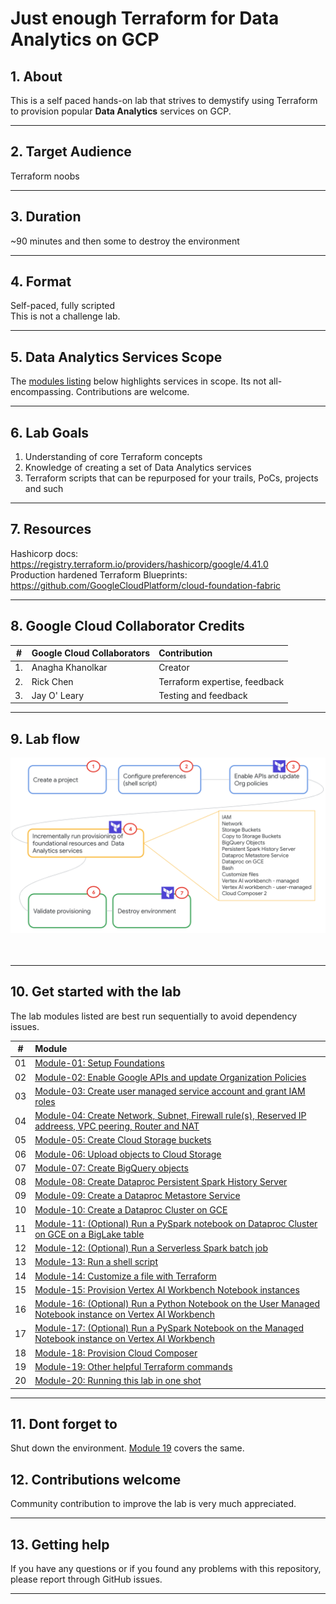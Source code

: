 # Just enough Terraform for Data Analytics on GCP

## 1. About

This is a self paced hands-on lab that strives to demystify using Terraform to provision popular **Data Analytics** services on GCP. 

<hr>

## 2. Target Audience
Terraform noobs

<hr>

## 3. Duration
~90 minutes and then some to destroy the environment

<hr>

## 4. Format
Self-paced, fully scripted<br> 
This is not a challenge lab.

<hr>

## 5. Data Analytics Services Scope
The [modules listing](README.md#10-get-started-with-the-lab) below highlights services in scope. Its not all-encompassing. Contributions are welcome.

<hr>

## 6. Lab Goals
1. Understanding of core Terraform concepts
2. Knowledge of creating a set of Data Analytics services 
3. Terraform scripts that can be repurposed for your trails, PoCs, projects and such

<hr>

## 7. Resources
Hashicorp docs: https://registry.terraform.io/providers/hashicorp/google/4.41.0 <br>
Production hardened Terraform Blueprints: https://github.com/GoogleCloudPlatform/cloud-foundation-fabric <br>

<hr>

## 8. Google Cloud Collaborator Credits

| # | Google Cloud Collaborators | Contribution  | 
| -- | :--- | :--- |
| 1. | Anagha Khanolkar | Creator |
| 2. | Rick Chen | Terraform expertise, feedback |
| 3. | Jay O' Leary | Testing and feedback |

<hr>

## 9. Lab flow

![README](06-images/ts22-tf-lab.png)   
<br><br>

<hr>

## 10. Get started with the lab

The lab modules listed are best run sequentially to avoid dependency issues. 

| # | Module | 
| -- | :--- | 
| 01 |  [Module-01: Setup Foundations](05-lab-guide/Module-01.md)| 
| 02 |  [Module-02: Enable Google APIs and update Organization Policies](05-lab-guide/Module-02.md)| 
| 03 |  [Module-03: Create user managed service account and grant IAM roles](05-lab-guide/Module-03.md)| 
| 04 |  [Module-04: Create Network, Subnet, Firewall rule(s), Reserved IP addreess, VPC peering, Router and NAT](05-lab-guide/Module-04.md)| 
| 05 |  [Module-05: Create Cloud Storage buckets](05-lab-guide/Module-05.md)| 
| 06 |  [Module-06: Upload objects to Cloud Storage](05-lab-guide/Module-06.md)| 
| 07 |  [Module-07: Create BigQuery objects](05-lab-guide/Module-07.md)| 
| 08 |  [Module-08: Create Dataproc Persistent Spark History Server](05-lab-guide/Module-08.md)| 
| 09 |  [Module-09: Create a Dataproc Metastore Service](05-lab-guide/Module-09.md)| 
| 10 |  [Module-10: Create a Dataproc Cluster on GCE](05-lab-guide/Module-10.md)| 
| 11 |  [Module-11: (Optional) Run a PySpark notebook on Dataproc Cluster on GCE on a BigLake table](05-lab-guide/Module-11.md)| 
| 12 |  [Module-12: (Optional) Run a Serverless Spark batch job](05-lab-guide/Module-12.md)| 
| 13 |  [Module-13: Run a shell script](05-lab-guide/Module-13.md)| 
| 14 |  [Module-14: Customize a file with Terraform](05-lab-guide/Module-14.md)| 
| 15 |  [Module-15: Provision Vertex AI Workbench Notebook instances](05-lab-guide/Module-15.md)| 
| 16 |  [Module-16: (Optional) Run a Python Notebook on the User Managed Notebook instance on Vertex AI Workbench](05-lab-guide/Module-16.md)| 
| 17 |  [Module-17: (Optional) Run a PySpark Notebook on the Managed Notebook instance on Vertex AI Workbench](05-lab-guide/Module-17.md)| 
| 18 |  [Module-18: Provision Cloud Composer](05-lab-guide/Module-18.md)| 
| 19 |  [Module-19: Other helpful Terraform commands](05-lab-guide/Module-19.md)| 
| 20 |  [Module-20: Running this lab in one shot](05-lab-guide/Module-20.md)| 

<hr>

## 11. Dont forget to
Shut down the environment. [Module 19](05-lab-guide/Module-19.md) covers the same. 

## 12. Contributions welcome
Community contribution to improve the lab is very much appreciated. <br>

<hr>

## 13. Getting help
If you have any questions or if you found any problems with this repository, please report through GitHub issues.

<hr>






